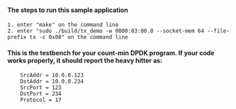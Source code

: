 #### The steps to run this sample application
	1. enter "make" on the command line
	2. enter "sudo ./build/tx_demo -w 0000:03:00.0 --socket-mem 64 --file-prefix tx -c 0x08" on the command line


#### This is the testbench for your count-min DPDK program. If your code works properly, it should report the heavy hitter as:

```
	SrcAddr = 10.0.0.123
	DstAddr = 10.0.0.234
	SrcPort = 123
	DstPort = 234
	Protocol = 17
```
	
